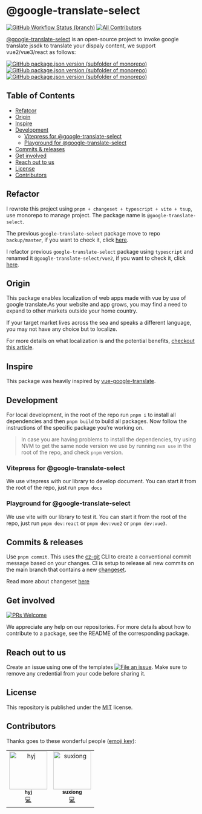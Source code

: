 <h1>@google-translate-select</h1>

[![GitHub Workflow Status (branch)](https://img.shields.io/github/workflow/status/i7eo/google-translate-select/Release/master?label=build%20%26%20release)](https://github.com/i7eo/google-translate-select/actions/workflows/release.yml)
[![All Contributors](https://img.shields.io/github/all-contributors/i7eo/google-translate-select/master)](#contributors-)

[@google-translate-select](https://google-translate-select.i7eo.com) is an open-source project to invoke google translate jssdk to translate your dispaly content, we support vue2/vue3/react as follows:

[![GitHub package.json version (subfolder of monorepo)](https://img.shields.io/github/package-json/v/i7eo/google-translate-select?filename=packages%2Freact%2Fpackage.json&label=@google-translate-select%2Freact)](https://github.com/i7eo/google-translate-select/tree/master/packages/react)
[![GitHub package.json version (subfolder of monorepo)](https://img.shields.io/github/package-json/v/i7eo/google-translate-select?filename=packages%2Fvue2%2Fpackage.json&label=@google-translate-select%2Fvue2)](https://github.com/i7eo/google-translate-select/tree/master/packages/vue2)
[![GitHub package.json version (subfolder of monorepo)](https://img.shields.io/github/package-json/v/i7eo/google-translate-select?filename=packages%2Fvue3%2Fpackage.json&label=@google-translate-select%2Fvue3)](https://github.com/i7eo/google-translate-select/tree/master/packages/vue3)

## Table of Contents

- [Refatcor](#refactor)
- [Origin](#origin)
- [Inspire](#inspire)
- [Development](#development)
  - [Vitepress for @google-translate-select](#vitepress-for-google-translate-select)
  - [Playground for @google-translate-select](#playground-for-google-translate-select)
- [Commits & releases](#commits--releases)
- [Get involved](#get-involved)
- [Reach out to us](#reach-out-to-us)
- [License](#license)
- [Contributors](#contributors)

## Refactor

I rewrote this project using `pnpm + changeset + typescript + vite + tsup`, use monorepo to manage project. The package name is `@google-translate-select`.

The previous `google-translate-select` package move to repo `backup/master`, if you want to check it, click [here](https://github.com/i7eo/google-translate-select/tree/backup/master).

I refactor previous `google-translate-select` package using `typescript` and renamed it `@google-translate-select/vue2`, if you want to check it, click [here](https://github.com/i7eo/google-translate-select/tree/master/packages/vue2).

## Origin

This package enables localization of web apps made with vue by use of google translate.As your website and app grows, you may find a need to expand to other markets outside your home country.

If your target market lives across the sea and speaks a different language, you may not have any choice but to localize.

For more details on what localization is and the potential benefits, [checkout this article](https://alistapart.com/article/do-you-need-to-localize-your-website/).

## Inspire

This package was heavily inspired by [vue-google-translate](https://github.com/lewis-kori/vue-google-translate).

## Development

For local development, in the root of the repo run `pnpm i` to install all dependencies and then `pnpm build` to build all packages. Now follow the instructions of the specific package you’re working on.

> In case you are having problems to install the dependencies, try using NVM to get the same node version we use by running `nvm use` in the root of the repo, and check `pnpm` version.

### Vitepress for @google-translate-select

We use vitepress with our library to develop document. You can start it from the root of the repo, just run `pnpm docs`

### Playground for @google-translate-select

We use vite with our library to test it. You can start it from the root of the repo, just run `pnpm dev:react` or `pnpm dev:vue2` or `pnpm dev:vue3`.

## Commits & releases

Use `pnpm commit`. This uses the [cz-git](https://cz-git.qbb.sh/) CLI to create a conventional commit message based on your changes. CI is setup to release all new commits on the main branch that contains a new [changeset](https://github.com/changesets/changesets).

Read more about changeset [here](RELEASES.md)

## Get involved

[![PRs Welcome](https://img.shields.io/badge/PRs-welcome-brightgreen.svg?maxAge=31557600)](http://makeapullrequest.com)

We appreciate any help on our repositories. For more details about how to contribute to a package, see the README of the corresponding package.

## Reach out to us

Create an issue using one of the templates [![File an issue](https://img.shields.io/badge/-Create%20Issue-6cc644.svg?logo=github&maxAge=31557600)](https://github.com/i7eo/google-translate-select/issues/new/choose).
Make sure to remove any credential from your code before sharing it.

## License

This repository is published under the [MIT](LICENSE) license.

## Contributors

Thanks goes to these wonderful people ([emoji key](https://allcontributors.org/docs/en/emoji-key)):
<!-- ALL-CONTRIBUTORS-LIST:START - Do not remove or modify this section -->
<!-- prettier-ignore-start -->
<!-- markdownlint-disable -->
<table>
  <tbody>
    <tr>
      <td align="center"><a href="https://github.com/MiracleH"><img src="https://avatars.githubusercontent.com/u/22657524?v=4?s=100" width="100px;" alt="hyj"/><br /><sub><b>hyj</b></sub></a><br /><a href="https://github.com/i7eo/google-translate-select/commits?author=MiracleH" title="Code">💻</a></td>
      <td align="center"><a href="https://yesux.github.io/"><img src="https://avatars.githubusercontent.com/u/44074974?v=4?s=100" width="100px;" alt="suxiong"/><br /><sub><b>suxiong</b></sub></a><br /><a href="https://github.com/i7eo/google-translate-select/commits?author=YeSuX" title="Code">💻</a></td>
    </tr>
  </tbody>
</table>

<!-- markdownlint-restore -->
<!-- prettier-ignore-end -->

<!-- ALL-CONTRIBUTORS-LIST:END -->

<!-- ALL-CONTRIBUTORS-LIST:START - Do not remove or modify this section -->
<!-- prettier-ignore-start -->
<!-- markdownlint-disable -->

<!-- markdownlint-restore -->
<!-- prettier-ignore-end -->

<!-- ALL-CONTRIBUTORS-LIST:END -->
